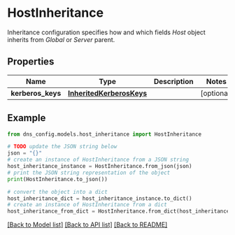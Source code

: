 # HostInheritance

Inheritance configuration specifies how and which fields _Host_ object inherits from _Global_ or _Server_ parent.

## Properties

Name | Type | Description | Notes
------------ | ------------- | ------------- | -------------
**kerberos_keys** | [**InheritedKerberosKeys**](InheritedKerberosKeys.md) |  | [optional] 

## Example

```python
from dns_config.models.host_inheritance import HostInheritance

# TODO update the JSON string below
json = "{}"
# create an instance of HostInheritance from a JSON string
host_inheritance_instance = HostInheritance.from_json(json)
# print the JSON string representation of the object
print(HostInheritance.to_json())

# convert the object into a dict
host_inheritance_dict = host_inheritance_instance.to_dict()
# create an instance of HostInheritance from a dict
host_inheritance_from_dict = HostInheritance.from_dict(host_inheritance_dict)
```
[[Back to Model list]](../README.md#documentation-for-models) [[Back to API list]](../README.md#documentation-for-api-endpoints) [[Back to README]](../README.md)


